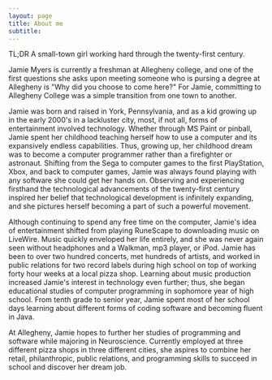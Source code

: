 ```yaml
---
layout: page
title: About me
subtitle:
---
```

TL;DR A small-town girl working hard through the twenty-first century.

Jamie Myers is currently a freshman at Allegheny college, and one of the first questions she asks upon meeting someone who is pursing a degree at Allegheny is "Why did you choose to come here?" For Jamie, committing to Allegheny College was a simple transition from one town to another.

Jamie was born and raised in York, Pennsylvania, and as a kid growing up in the early 2000's in a lackluster city, most, if not all, forms of entertainment involved technology. Whether through MS Paint or pinball, Jamie spent her childhood teaching herself how to use a computer and its expansively endless capabilities. Thus, growing up, her childhood dream was to become a computer programmer rather than a firefighter or astronaut. Shifting from the Sega to computer games to the first PlayStation, Xbox, and back to computer games, Jamie was always found playing with any software she could get her hands on. Observing and experiencing firsthand the technological advancements of the twenty-first century inspired her belief that technological development is infinitely expanding, and she pictures herself becoming a part of such a powerful movement.

Although continuing to spend any free time on the computer, Jamie's idea of entertainment shifted from playing RuneScape to downloading music on LiveWire. Music quickly enveloped her life entirely, and she was never again seen without headphones and a Walkman, mp3 player, or iPod. Jamie has been to over two hundred concerts, met hundreds of artists, and worked in public relations for two record labels during high school on top of working forty hour weeks at a local pizza shop. Learning about music production increased Jamie's interest in technology even further; thus, she began educational studies of computer programming in sophomore year of high school. From tenth grade to senior year, Jamie spent most of her school days learning about different forms of coding software and becoming fluent in Java.

At Allegheny, Jamie hopes to further her studies of programming and software while majoring in Neuroscience. Currently employed at three different pizza shops in three different cities, she aspires to combine her retail, philanthropic, public relations, and programming skills to succeed in school and discover her dream job.
